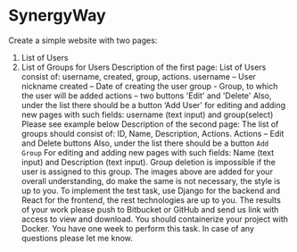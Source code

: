 # SynergyWay
Create a simple website with two pages:
1) List of Users
2) List of Groups for Users
Description of the first page:
List of Users consist of: username, created, group, actions.
username – User nickname
created – Date of creating the user
group - Group, to which the user will be added
actions – two buttons 'Edit' and 'Delete'
Also, under the list there should be a button ‘Add User'
for editing and adding new pages with such fields: username (text input) and group(select)
Please see example below
Description of the second page:
The list of groups should consist of: ID, Name, Description, Actions.
Actions – Edit and Delete buttons
Also, under the list there should be a button `Add Group`
For editing and adding new pages with such fields: Name (text input) and Description (text
input).
Group deletion is impossible if the user is assigned to this group.
The images above are added for your overall understanding, do make the same is not
necessary, the style is up to you.
To implement the test task, use Django for the backend and React for the frontend, the rest
technologies are up to you.
The results of your work please push to Bitbucket or GitHub and send us link with access to
view and download.
You should containerize your project with Docker.
You have one week to perform this task. In case of any questions please let me know.
